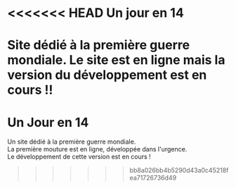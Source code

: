 <<<<<<< HEAD
Un jour en 14
=============

Site dédié à la première guerre mondiale.
Le site est en ligne mais la version du développement est en cours !!
=======
Un Jour en 14
========================

Un site dédié à la première guerre mondiale.<br />
La première mouture est en ligne, développée dans l'urgence. <br />
Le développement de cette version est en cours !

>>>>>>> bb8a026bb4b5290d43a0c45218fea71726736d49
